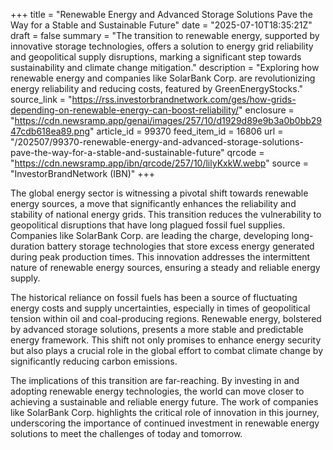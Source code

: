 +++
title = "Renewable Energy and Advanced Storage Solutions Pave the Way for a Stable and Sustainable Future"
date = "2025-07-10T18:35:21Z"
draft = false
summary = "The transition to renewable energy, supported by innovative storage technologies, offers a solution to energy grid reliability and geopolitical supply disruptions, marking a significant step towards sustainability and climate change mitigation."
description = "Exploring how renewable energy and companies like SolarBank Corp. are revolutionizing energy reliability and reducing costs, featured by GreenEnergyStocks."
source_link = "https://rss.investorbrandnetwork.com/ges/how-grids-depending-on-renewable-energy-can-boost-reliability/"
enclosure = "https://cdn.newsramp.app/genai/images/257/10/d1929d89e9b3a0b0bb2947cdb618ea89.png"
article_id = 99370
feed_item_id = 16806
url = "/202507/99370-renewable-energy-and-advanced-storage-solutions-pave-the-way-for-a-stable-and-sustainable-future"
qrcode = "https://cdn.newsramp.app/ibn/qrcode/257/10/lilyKxkW.webp"
source = "InvestorBrandNetwork (IBN)"
+++

<p>The global energy sector is witnessing a pivotal shift towards renewable energy sources, a move that significantly enhances the reliability and stability of national energy grids. This transition reduces the vulnerability to geopolitical disruptions that have long plagued fossil fuel supplies. Companies like SolarBank Corp. are leading the charge, developing long-duration battery storage technologies that store excess energy generated during peak production times. This innovation addresses the intermittent nature of renewable energy sources, ensuring a steady and reliable energy supply.</p><p>The historical reliance on fossil fuels has been a source of fluctuating energy costs and supply uncertainties, especially in times of geopolitical tension within oil and coal-producing regions. Renewable energy, bolstered by advanced storage solutions, presents a more stable and predictable energy framework. This shift not only promises to enhance energy security but also plays a crucial role in the global effort to combat climate change by significantly reducing carbon emissions.</p><p>The implications of this transition are far-reaching. By investing in and adopting renewable energy technologies, the world can move closer to achieving a sustainable and reliable energy future. The work of companies like SolarBank Corp. highlights the critical role of innovation in this journey, underscoring the importance of continued investment in renewable energy solutions to meet the challenges of today and tomorrow.</p>